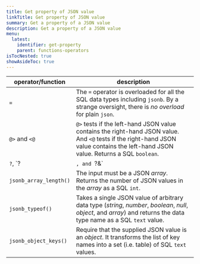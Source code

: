 ```yaml
---
title: Get property of JSON value
linkTitle: Get property of JSON value
summary: Get a property of a JSON value
description: Get a property of a JSON value
menu:
  latest:
    identifier: get-property
    parent: functions-operators
isTocNested: true
showAsideToc: true
---
```


| operator/function | description |
| ---- | ---- |
| `=` | The `=` operator is overloaded for all the SQL data types including `jsonb`. By a strange oversight, there is _no overload_ for plain `json`. |
| `@>` and `<@` | `@>` tests if the left-hand JSON value contains the right-hand JSON value. And `<@` tests if the right-hand JSON value contains the left-hand JSON value. Returns a SQL `boolean`. |
| `?`, `?|`, and `?&` | Test for existence of keys.  Returns a SQL `boolean`. |
| `jsonb_array_length()` | The input must be a JSON _array_. Returns the number of JSON values in the _array_ as a SQL `int`. |
| `jsonb_typeof()` | Takes a single JSON value of arbitrary data type (_string_, _number_, _boolean_, _null_,  _object_, and _array_) and returns the data type name as a SQL `text` value. |
| `jsonb_object_keys()` | Require that the supplied JSON value is an _object_. It transforms the list of key names into a set (i.e. table) of SQL `text` values. |